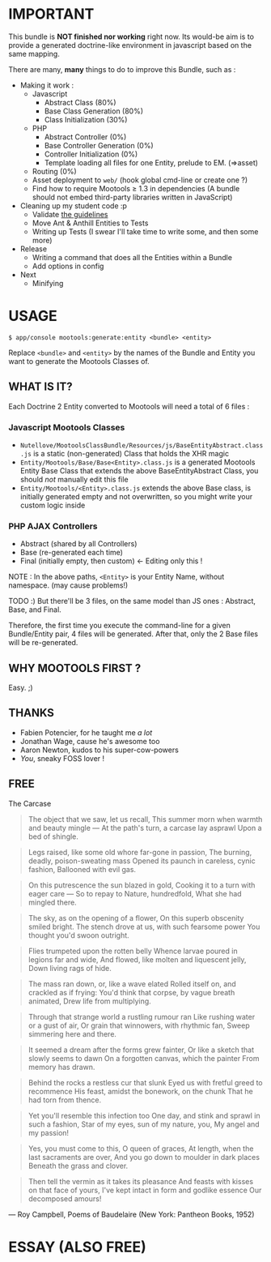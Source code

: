 # IMPORTANT

This bundle is **NOT finished nor working** right now. Its would-be aim is to provide a generated doctrine-like environment in javascript based on the same mapping.

There are many, **many** things to do to improve this Bundle, such as :

* Making it work :
  * Javascript
    * Abstract Class (80%)
    * Base Class Generation (80%)
    * Class Initialization (30%)
  * PHP
    * Abstract Controller (0%)
    * Base Controller Generation (0%)
    * Controller Initialization (0%)
    * Template loading all files for one Entity, prelude to EM. (=>asset)
  * Routing (0%)
  * Asset deployment to `web/` (hook global cmd-line or create one ?)
  * Find how to require Mootools ≥ 1.3 in dependencies (A bundle should not embed third-party libraries written in JavaScript)
* Cleaning up my student code :p
  * Validate [the guidelines](http://docs.symfony-reloaded.org/guides/bundles/best_practices.html)
  * Move Ant & Anthill Entities to Tests
  * Writing up Tests (I swear I'll take time to write some, and then some more)
* Release
  * Writing a command that does all the Entities within a Bundle
  * Add options in config
* Next
  * Minifying

# USAGE

    $ app/console mootools:generate:entity <bundle> <entity>

Replace `<bundle>` and `<entity>` by the names of the Bundle and Entity you want to
generate the Mootools Classes of.

## WHAT IS IT?

Each Doctrine 2 Entity converted to Mootools will need a total of 6 files :

### Javascript Mootools Classes

* `Nutellove/MootoolsClassBundle/Resources/js/BaseEntityAbstract.class.js` is a static (non-generated) Class that holds the XHR magic
* `Entity/Mootools/Base/Base<Entity>.class.js` is a generated Mootools Entity Base Class that extends the above BaseEntityAbstract Class, you should *not* manually edit this file
* `Entity/Mootools/<Entity>.class.js` extends the above Base class, is initially generated empty and not overwritten, so you might write your custom logic inside 

### PHP AJAX Controllers

* Abstract (shared by all Controllers)
* Base (re-generated each time)
* Final (initially empty, then custom) <- Editing only this !

NOTE : In the above paths, `<Entity>` is your Entity Name, without namespace. (may cause problems!)

TODO :)
But there'll be 3 files, on the same model than JS ones : Abstract, Base, and Final.



Therefore, the first time you execute the command-line for a given Bundle/Entity pair, 4 files will be generated.
After that, only the 2 Base files will be re-generated.


## WHY MOOTOOLS FIRST ?

Easy. ;)

## THANKS

- Fabien Potencier, for he taught me *a lot*
- Jonathan Wage, cause he's awesome too
- Aaron Newton, kudos to his super-cow-powers
- *You*, sneaky FOSS lover !

## FREE

The Carcase

> The object that we saw, let us recall,
> This summer morn when warmth and beauty mingle —
> At the path's turn, a carcase lay asprawl
> Upon a bed of shingle.

> Legs raised, like some old whore far-gone in passion,
> The burning, deadly, poison-sweating mass
> Opened its paunch in careless, cynic fashion,
> Ballooned with evil gas.

> On this putrescence the sun blazed in gold, 
> Cooking it to a turn with eager care — 
> So to repay to Nature, hundredfold, 
> What she had mingled there.

> The sky, as on the opening of a flower, 
> On this superb obscenity smiled bright. 
> The stench drove at us, with such fearsome power 
> You thought you'd swoon outright.

> Flies trumpeted upon the rotten belly 
> Whence larvae poured in legions far and wide, 
> And flowed, like molten and liquescent jelly, 
> Down living rags of hide.

> The mass ran down, or, like a wave elated 
> Rolled itself on, and crackled as if frying: 
> You'd think that corpse, by vague breath animated, 
> Drew life from multiplying.

> Through that strange world a rustling rumour ran 
> Like rushing water or a gust of air, 
> Or grain that winnowers, with rhythmic fan, 
> Sweep simmering here and there.

> It seemed a dream after the forms grew fainter, 
> Or like a sketch that slowly seems to dawn 
> On a forgotten canvas, which the painter 
> From memory has drawn.

> Behind the rocks a restless cur that slunk 
> Eyed us with fretful greed to recommence 
> His feast, amidst the bonework, on the chunk 
> That he had torn from thence.

> Yet you'll resemble this infection too 
> One day, and stink and sprawl in such a fashion, 
> Star of my eyes, sun of my nature, you, 
> My angel and my passion!

> Yes, you must come to this, O queen of graces, 
> At length, when the last sacraments are over, 
> And you go down to moulder in dark places 
> Beneath the grass and clover.

> Then tell the vermin as it takes its pleasance 
> And feasts with kisses on that face of yours, 
> I've kept intact in form and godlike essence 
> Our decomposed amours!

— Roy Campbell, Poems of Baudelaire (New York: Pantheon Books, 1952)

# ESSAY (ALSO FREE)





